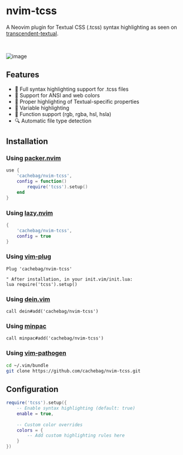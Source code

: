 # nvim-tcss
A Neovim plugin for Textual CSS (.tcss) syntax highlighting as seen on [transcendent-textual](https://github.com/Textualize/transcendent-textual).

<br>

![image](https://github.com/user-attachments/assets/5ebc65af-417b-4b04-a886-ce8279c2f268)


## Features
- 🎨 Full syntax highlighting support for .tcss files
- 🌈 Support for ANSI and web colors
- 📐 Proper highlighting of Textual-specific properties
- 💫 Variable highlighting
- 🔧 Function support (rgb, rgba, hsl, hsla)
- 🔍 Automatic file type detection

## Installation

### Using [packer.nvim](https://github.com/wbthomason/packer.nvim)
```lua
use {
    'cachebag/nvim-tcss',
    config = function()
        require('tcss').setup()
    end
}
```

### Using [lazy.nvim](https://github.com/folke/lazy.nvim)
```lua
{
    'cachebag/nvim-tcss',
    config = true
}
```

### Using [vim-plug](https://github.com/junegunn/vim-plug)
```vim
Plug 'cachebag/nvim-tcss'

" After installation, in your init.vim/init.lua:
lua require('tcss').setup()
```

### Using [dein.vim](https://github.com/Shougo/dein.vim)
```vim
call dein#add('cachebag/nvim-tcss')
```

### Using [minpac](https://github.com/k-takata/minpac)
```vim
call minpac#add('cachebag/nvim-tcss')
```

### Using [vim-pathogen](https://github.com/tpope/vim-pathogen)
```bash
cd ~/.vim/bundle
git clone https://github.com/cachebag/nvim-tcss.git
```

## Configuration
```lua
require('tcss').setup({
    -- Enable syntax highlighting (default: true)
    enable = true,
    
    -- Custom color overrides
    colors = {
        -- Add custom highlighting rules here
    }
})
```
